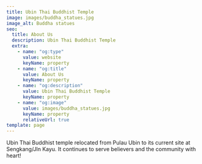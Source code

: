 ```yaml
---
title: Ubin Thai Buddhist Temple
image: images/buddha_statues.jpg
image_alt: Buddha statues
seo:
  title: About Us
  description: Ubin Thai Buddhist Temple
  extra:
    - name: "og:type"
      value: website
      keyName: property
    - name: "og:title"
      value: About Us
      keyName: property
    - name: "og:description"
      value: Ubin Thai Buddhist Temple
      keyName: property
    - name: "og:image"
      value: images/buddha_statues.jpg
      keyName: property
      relativeUrl: true
template: page
---
```


Ubin Thai Buddhist temple relocated from Pulau Ubin to its current site
at Sengkang/Jln Kayu. It continues to serve believers and the community
with heart!
